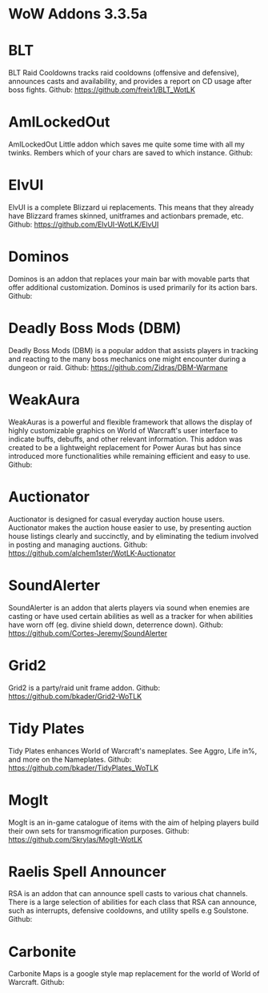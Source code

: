 # WoW Addons 3.3.5a

# **BLT**
BLT Raid Cooldowns tracks raid cooldowns (offensive and defensive), announces casts and availability, and provides a report on CD usage after boss fights.
Github: https://github.com/freix1/BLT_WotLK

# **AmILockedOut**
AmILockedOut Little addon which saves me quite some time with all my twinks. Rembers which of your chars are saved to which instance.
Github: 

# **ElvUI**
ElvUI is a complete Blizzard ui replacements. This means that they already have Blizzard frames skinned, unitframes and actionbars premade, etc.
Github: https://github.com/ElvUI-WotLK/ElvUI

# **Dominos**
Dominos is an addon that replaces your main bar with movable parts that offer additional customization. Dominos is used primarily for its action bars.
Github: 

# **Deadly Boss Mods (DBM)**
Deadly Boss Mods (DBM) is a popular addon that assists players in tracking and reacting to the many boss mechanics one might encounter during a dungeon or raid.
Github: https://github.com/Zidras/DBM-Warmane

# **WeakAura**
WeakAuras is a powerful and flexible framework that allows the display of highly customizable graphics on World of Warcraft's user interface to indicate buffs, debuffs, and other relevant information. This addon was created to be a lightweight replacement for Power Auras but has since introduced more functionalities while remaining efficient and easy to use.
Github: 

# **Auctionator**
Auctionator is designed for casual everyday auction house users. Auctionator makes the auction house easier to use, by presenting auction house listings clearly and succinctly, and by eliminating the tedium involved in posting and managing auctions.
Github: https://github.com/alchem1ster/WotLK-Auctionator

# **SoundAlerter**
SoundAlerter is an addon that alerts players via sound when enemies are casting or have used certain abilities as well as a tracker for when abilities have worn off (eg. divine shield down, deterrence down).
Github: https://github.com/Cortes-Jeremy/SoundAlerter

# **Grid2**
Grid2 is a party/raid unit frame addon.
Github: https://github.com/bkader/Grid2-WoTLK

# **Tidy Plates**
Tidy Plates enhances World of Warcraft's nameplates. See Aggro, Life in%, and more on the Nameplates.
Github: https://github.com/bkader/TidyPlates_WoTLK

# **MogIt**
MogIt is an in-game catalogue of items with the aim of helping players build their own sets for transmogrification purposes.
Github: https://github.com/Skrylas/MogIt-WotLK

# **Raelis Spell Announcer**
RSA is an addon that can announce spell casts to various chat channels. There is a large selection of abilities for each class that RSA can announce, such as interrupts, defensive cooldowns, and utility spells e.g Soulstone.
Github: 

# **Carbonite**
Carbonite Maps is a google style map replacement for the world of World of Warcraft.
Github: 
